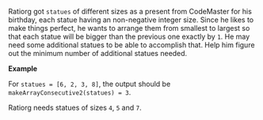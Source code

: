 Ratiorg got `statues` of different sizes as a present from CodeMaster for his birthday, each statue having an non-negative integer size. Since he likes to make things perfect, he wants to arrange them from smallest to largest so that each statue will be bigger than the previous one exactly by `1`. He may need some additional statues to be able to accomplish that. Help him figure out the minimum number of additional statues needed.

**Example**

For `statues = [6, 2, 3, 8]`, the output should be `makeArrayConsecutive2(statues) = 3`.

Ratiorg needs statues of sizes `4`, `5` and `7`.
